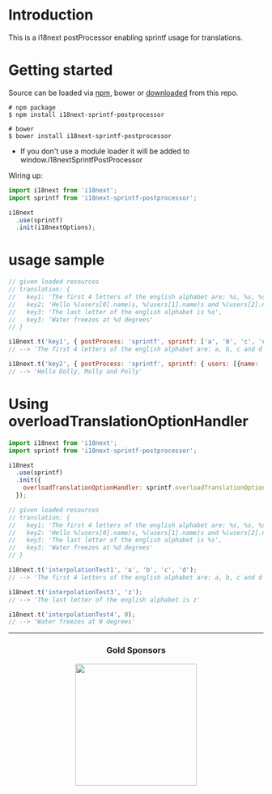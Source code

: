 # Introduction

This is a i18next postProcessor enabling sprintf usage for translations.

# Getting started

Source can be loaded via [npm](https://www.npmjs.com/package/i18next-sprintf-postprocessor), bower or [downloaded](https://github.com/i18next/i18next-sprintf-postprocessor/blob/master/i18nextSprintfPostProcessor.min.js) from this repo.

```
# npm package
$ npm install i18next-sprintf-postprocessor

# bower
$ bower install i18next-sprintf-postprocessor
```

- If you don't use a module loader it will be added to window.i18nextSprintfPostProcessor


Wiring up:

```js
import i18next from 'i18next';
import sprintf from 'i18next-sprintf-postprocessor';

i18next
  .use(sprintf)
  .init(i18nextOptions);
```

# usage sample

```js
// given loaded resources
// translation: {
//   key1: 'The first 4 letters of the english alphabet are: %s, %s, %s and %s',
//   key2: 'Hello %(users[0].name)s, %(users[1].name)s and %(users[2].name)s',
//   key3: 'The last letter of the english alphabet is %s',
//   key3: 'Water freezes at %d degrees'
// }

i18next.t('key1', { postProcess: 'sprintf', sprintf: ['a', 'b', 'c', 'd'] });
// --> 'The first 4 letters of the english alphabet are: a, b, c and d'

i18next.t('key2', { postProcess: 'sprintf', sprintf: { users: [{name: 'Dolly'}, {name: 'Molly'}, {name: 'Polly'}] } });
// --> 'Hello Dolly, Molly and Polly'
```

# Using overloadTranslationOptionHandler

```js
import i18next from 'i18next';
import sprintf from 'i18next-sprintf-postprocessor';

i18next
  .use(sprintf)
  .init({
    overloadTranslationOptionHandler: sprintf.overloadTranslationOptionHandler
  });

// given loaded resources
// translation: {
//   key1: 'The first 4 letters of the english alphabet are: %s, %s, %s and %s',
//   key2: 'Hello %(users[0].name)s, %(users[1].name)s and %(users[2].name)s',
//   key3: 'The last letter of the english alphabet is %s',
//   key3: 'Water freezes at %d degrees'
// }

i18next.t('interpolationTest1', 'a', 'b', 'c', 'd');
// --> 'The first 4 letters of the english alphabet are: a, b, c and d'

i18next.t('interpolationTest3', 'z');
// --> 'The last letter of the english alphabet is z'

i18next.t('interpolationTest4', 0);
// --> 'Water freezes at 0 degrees'
```

--------------

<h3 align="center">Gold Sponsors</h3>

<p align="center">
  <a href="https://locize.com/" target="_blank">
    <img src="https://raw.githubusercontent.com/i18next/i18next/master/assets/locize_sponsor_240.gif" width="240px">
  </a>
</p>

